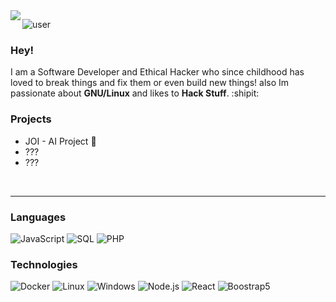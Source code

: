 <img align="left" src="https://orhun.dev/img/crow.png">

![user](https://img.shields.io/badge/User-J--Ciro-black)
### Hey!
I am a Software Developer and Ethical Hacker who since childhood has loved to break things and fix them or even build new things! also Im passionate about **GNU/Linux** and likes to **Hack Stuff**. :shipit:

 ### Projects
 - JOI - AI Project :construction:
 - ???
 - ???
<br>

------

### Languages

![JavaScript](https://img.shields.io/badge/-JavaScript-000?&logo=JavaScript&color=grey)
![SQL](https://img.shields.io/badge/-SQL-000?&logo=MySQL&color=grey)
![PHP](https://img.shields.io/badge/-PHP-000?&logo=PHP&color=grey)

### Technologies
![Docker](https://img.shields.io/badge/-Docker-000?&logo=Docker&color=grey)
![Linux](https://img.shields.io/badge/-Linux-000?&logo=Linux&color=grey)
![Windows](https://img.shields.io/badge/-Windows-000?&logo=Windows&color=grey)
![Node.js](https://img.shields.io/badge/-Node.js-000?&logo=node.js&color=grey)
![React](https://img.shields.io/badge/-React-000?&logo=React&color=grey)
![Boostrap5](https://img.shields.io/badge/-Boostrap-000?&logo=bootstrap&color=grey)
